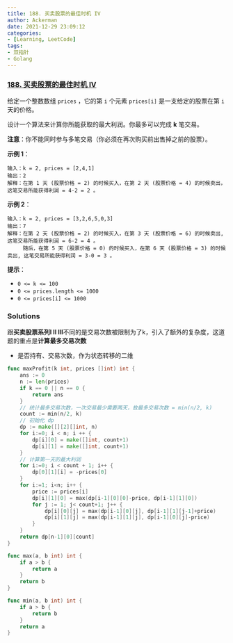 ```yaml
---
title: 188. 买卖股票的最佳时机 IV
author: Ackerman
date: 2021-12-29 23:09:12
categories:
- [Learning, LeetCode]
tags:
- 双指针
- Golang
---
```


### [188. 买卖股票的最佳时机 IV](https://leetcode-cn.com/problems/best-time-to-buy-and-sell-stock-iv/)

给定一个整数数组 `prices` ，它的第 `i` 个元素 `prices[i]` 是一支给定的股票在第 `i` 天的价格。

设计一个算法来计算你所能获取的最大利润。你最多可以完成 **k** 笔交易。

**注意**：你不能同时参与多笔交易（你必须在再次购买前出售掉之前的股票）。

<!-- more -->

**示例 1**：

```
输入：k = 2, prices = [2,4,1]
输出：2
解释：在第 1 天 (股票价格 = 2) 的时候买入，在第 2 天 (股票价格 = 4) 的时候卖出，这笔交易所能获得利润 = 4-2 = 2 。
```

**示例 2**：

```
输入：k = 2, prices = [3,2,6,5,0,3]
输出：7
解释：在第 2 天 (股票价格 = 2) 的时候买入，在第 3 天 (股票价格 = 6) 的时候卖出, 这笔交易所能获得利润 = 6-2 = 4 。
     随后，在第 5 天 (股票价格 = 0) 的时候买入，在第 6 天 (股票价格 = 3) 的时候卖出, 这笔交易所能获得利润 = 3-0 = 3 。
```

 

**提示**：

- `0 <= k <= 100`
- `0 <= prices.length <= 1000`
- `0 <= prices[i] <= 1000`



### Solutions

跟**买卖股票系列I II III**不同的是交易次数被限制为了k，引入了额外的复杂度，这道题的重点是**计算最多交易次数**

- 是否持有、交易次数，作为状态转移的二维

```go
func maxProfit(k int, prices []int) int {
    ans := 0
    n := len(prices)
    if k == 0 || n == 0 {
        return ans
    }
    // 统计最多交易次数，一次交易最少需要两天，故最多交易次数 = min(n/2, k)
    count := min(n/2, k)
    // 初始化 dp
    dp := make([][2][]int, n)
    for i:=0; i < n; i ++ {
        dp[i][0] = make([]int, count+1)
        dp[i][1] = make([]int, count+1)
    }
    // 计算第一天的最大利润
    for i:=0; i < count + 1; i++ {
        dp[0][1][i] = -prices[0]
    }
    for i:=1; i<n; i++ {
        price := prices[i]
        dp[i][1][0] = max(dp[i-1][0][0]-price, dp[i-1][1][0])
        for j := 1; j< count+1; j++ {
            dp[i][0][j] = max(dp[i-1][0][j], dp[i-1][1][j-1]+price)
            dp[i][1][j] = max(dp[i-1][1][j], dp[i-1][0][j]-price)
        }
    }
    return dp[n-1][0][count]
}

func max(a, b int) int {
    if a > b {
        return a
    }
    return b
}

func min(a, b int) int {
    if a > b {
        return b
    }
    return a
}
```

